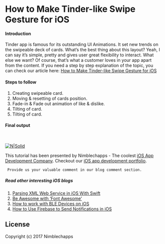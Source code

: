 # How to Make Tinder-like Swipe Gesture for iOS

#### Introduction

Tinder app is famous for its outstanding UI Animations. It set new trends on the swipeable deck of cards. What’s the best thing about this layout? Yeah, I can say it’s simple, pretty and gives user great flexibility to interact. What else we want? Of course, that’s what a customer loves in your app apart from the content. If you need a step by step explanation of the topic, you can check our article here: [How to Make Tinder-like Swipe Gesture for iOS](https://insights.nimblechapps.com/app-development/ios-app-development/how-to-make-tinder-like-swipe-gesture-for-ios)

#### Steps to follow

 1. Creating swipeable card.
 2. Moving & resetting of cards position.
 3. Fade-in & Fade out animation of like & dislike.
 4. Tilting of card.
 5. Tilting of card.

#### Final output
<br/>

[![N|Solid](https://insights.nimblechapps.com/wp-content/uploads/2017/11/Tinder-like-Swipe-Gesture-for-iOS.png)](https://insights.nimblechapps.com/app-development/ios-app-development/how-to-make-tinder-like-swipe-gesture-for-ios)

This tutorial has been presented by Nimblechapps - The coolest [iOS App Development Company](https://www.nimblechapps.com/ios-app-development-company). Checkout our [iOS app development portfolio](https://www.nimblechapps.com/portfolio/mobile-app-development).

     Provide us your valuable comment in our blog comment section.

##### Read other interesting iOS blogs

 1. [Parsing XML Web Service in iOS With Swift](https://insights.nimblechapps.com/app-development/ios-app-development/parsing-xml-web-service-ios-swift)
 2. [Be Awesome with ‘Font Awesome’](https://insights.nimblechapps.com/app-development/ios-app-development/awesome-font-ios)
 3. [How to work with BLE Devices on iOS](https://insights.nimblechapps.com/app-development/ios-app-development/how-to-work-with-ble-devices-on-ios)
 4. [How to Use Firebase to Send Notifications in iOS](https://insights.nimblechapps.com/app-development/ios-app-development/how-to-use-firebase-to-send-notifications-in-ios)

## License

Copyright (c) 2017 Nimblechapps
